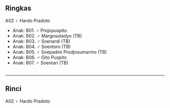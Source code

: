 ## Ringkas

A02 ♀ Hardo Pradoto
	<br/>

*	Anak: B01. ♂ Projopuspito 
*	Anak: B02. ♂ Margosutadyo (TB)
*	Anak: B03. ♂ Soenardi (TB)
*	Anak: B04. ♂ Soentoro (TB)
*	Anak: B05. ♀ Soepadmi Prodjosumarmo (TB)
*	Anak: B06. ♂ Gito Puspito
*	Anak: B07. ♀ Soentari (TB)
	<br/><br/>

-- -- --

## Rinci

A02 ♀ Hardo Pradoto
	<br/>

